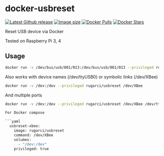 # docker-usbreset

[![Latest Github release](https://img.shields.io/github/release/rugarci/docker-usbreset.svg)](https://github.com/rugarci/docker-usbreset/releases/latest)
[![Image size](https://img.shields.io/docker/image-size/rugarci/aria2-ariang/latest)](https://hub.docker.com/r/rugarci/usbreset)
[![Docker Pulls](https://img.shields.io/docker/pulls/rugarci/usbreset.svg)](https://hub.docker.com/r/rugarci/usbreset/)
[![Docker Stars](https://img.shields.io/docker/stars/rugarci/usbreset.svg)](https://hub.docker.com/r/rugarci/usbreset/)

Reset USB device via Docker

Tested on Raspberry Pi 3, 4 

## Usage

```bash
docker run -v /dev/bus/usb/001/013:/dev/bus/usb/001/013 --privileged rugarci/usbreset /dev/bus/usb/001/013
```

Also works with device names (/dev/ttyUSB0) or symbolic links (/dev/XBee)

```bash
docker run -v /dev:/dev --privileged rugarci/usbreset /dev/XBee
```
And multiple ports
```bash
docker run -v /dev:/dev --privileged rugarci/usbreset /dev/XBee /dev/ttyUSB4

For Docker compose

```yaml
  usbreset-xbee:
    image: rugarci/usbreset
    command: /dev/XBee
    volumes:
      - "/dev:/dev"
    privileged: true
```


